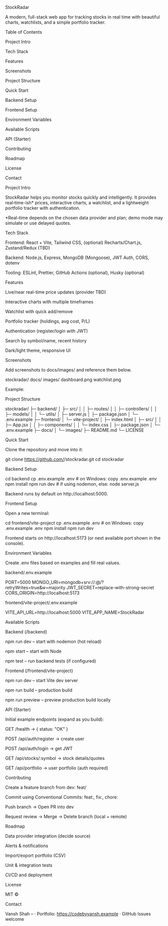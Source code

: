 StockRadar

A modern, full-stack web app for tracking stocks in real time with beautiful charts, watchlists, and a simple portfolio tracker.

Table of Contents

Project Intro

Tech Stack

Features

Screenshots

Project Structure

Quick Start

Backend Setup

Frontend Setup

Environment Variables

Available Scripts

API (Starter)

Contributing

Roadmap

License

Contact

Project Intro

StockRadar helps you monitor stocks quickly and intelligently. It provides real‑time-ish* prices, interactive charts, a watchlist, and a lightweight portfolio tracker with authentication.

*Real-time depends on the chosen data provider and plan; demo mode may simulate or use delayed quotes.

Tech Stack

Frontend: React + Vite, Tailwind CSS, (optional) Recharts/Chart.js, Zustand/Redux (TBD)

Backend: Node.js, Express, MongoDB (Mongoose), JWT Auth, CORS, dotenv

Tooling: ESLint, Prettier, GitHub Actions (optional), Husky (optional)

Features

Live/near real-time price updates (provider TBD)

Interactive charts with multiple timeframes

Watchlist with quick add/remove

Portfolio tracker (holdings, avg cost, P/L)

Authentication (register/login with JWT)

Search by symbol/name, recent history

Dark/light theme, responsive UI

Screenshots

Add screenshots to docs/images/ and reference them below.

stockradar/
  docs/
    images/
      dashboard.png
      watchlist.png

Example:



Project Structure

stockradar/
├─ backend/
│  ├─ src/
│  │  ├─ routes/
│  │  ├─ controllers/
│  │  ├─ models/
│  │  └─ utils/
│  ├─ server.js
│  ├─ package.json
│  └─ .env.example
├─ frontend/
│  └─ vite-project/
│     ├─ index.html
│     ├─ src/
│     │  ├─ App.jsx
│     │  ├─ components/
│     │  └─ index.css
│     ├─ package.json
│     └─ .env.example
├─ docs/
│  └─ images/
├─ README.md
└─ LICENSE

Quick Start

Clone the repository and move into it:

git clone https://github.com/<your-username>/stockradar.git
cd stockradar

Backend Setup

cd backend
cp .env.example .env   # on Windows: copy .env.example .env
npm install
npm run dev            # if using nodemon, else: node server.js

Backend runs by default on http://localhost:5000.

Frontend Setup

Open a new terminal:

cd frontend/vite-project
cp .env.example .env   # on Windows: copy .env.example .env
npm install
npm run dev

Frontend starts on http://localhost:5173 (or next available port shown in the console).

Environment Variables

Create .env files based on examples and fill real values.

backend/.env.example

PORT=5000
MONGO_URI=mongodb+srv://<user>:<pass>@<cluster>/<db>?retryWrites=true&w=majority
JWT_SECRET=replace-with-strong-secret
CORS_ORIGIN=http://localhost:5173

frontend/vite-project/.env.example

VITE_API_URL=http://localhost:5000
VITE_APP_NAME=StockRadar

Available Scripts

Backend (/backend)

npm run dev – start with nodemon (hot reload)

npm start – start with Node

npm test – run backend tests (if configured)

Frontend (/frontend/vite-project)

npm run dev – start Vite dev server

npm run build – production build

npm run preview – preview production build locally

API (Starter)

Initial example endpoints (expand as you build):

GET /health → { status: "OK" }

POST /api/auth/register → create user

POST /api/auth/login → get JWT

GET /api/stocks/:symbol → stock details/quotes

GET /api/portfolio → user portfolio (auth required)

Contributing

Create a feature branch from dev: feat/<short-name>

Commit using Conventional Commits: feat:, fix:, chore:

Push branch → Open PR into dev

Request review → Merge → Delete branch (local + remote)

Roadmap

Data provider integration (decide source)

Alerts & notifications

Import/export portfolio (CSV)

Unit & integration tests

CI/CD and deployment

License

MIT © 

Contact

Vansh Shah –  · Portfolio: https://codebyvansh.example · GitHub Issues welcome


